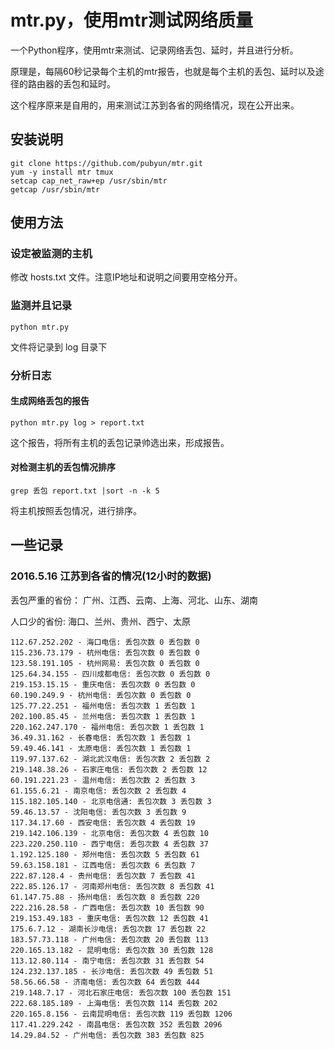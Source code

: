 # mtr.py，使用mtr测试网络质量

一个Python程序，使用mtr来测试、记录网络丢包、延时，并且进行分析。

原理是，每隔60秒记录每个主机的mtr报告，也就是每个主机的丢包、延时以及途径的路由器的丢包和延时。

这个程序原来是自用的，用来测试江苏到各省的网络情况，现在公开出来。

## 安装说明

    git clone https://github.com/pubyun/mtr.git
    yum -y install mtr tmux
    setcap cap_net_raw+ep /usr/sbin/mtr
    getcap /usr/sbin/mtr

## 使用方法

### 设定被监测的主机

修改 hosts.txt 文件。注意IP地址和说明之间要用空格分开。

### 监测并且记录

    python mtr.py

文件将记录到 log 目录下

### 分析日志

#### 生成网络丢包的报告

    python mtr.py log > report.txt

这个报告，将所有主机的丢包记录帅选出来，形成报告。

#### 对检测主机的丢包情况排序

    grep 丢包 report.txt |sort -n -k 5

将主机按照丢包情况，进行排序。

## 一些记录

### 2016.5.16 江苏到各省的情况(12小时的数据)

丢包严重的省份：
广州、江西、云南、上海、河北、山东、湖南

人口少的省份:
海口、兰州、贵州、西宁、太原

    112.67.252.202 - 海口电信: 丢包次数 0 丢包数 0
    115.236.73.179 - 杭州电信: 丢包次数 0 丢包数 0
    123.58.191.105 - 杭州网易: 丢包次数 0 丢包数 0
    125.64.34.155 - 四川成都电信: 丢包次数 0 丢包数 0
    219.153.15.15 - 重庆电信: 丢包次数 0 丢包数 0
    60.190.249.9 - 杭州电信: 丢包次数 0 丢包数 0
    125.77.22.251 - 福州电信: 丢包次数 1 丢包数 1
    202.100.85.45 - 兰州电信: 丢包次数 1 丢包数 1
    220.162.247.170 - 福州电信: 丢包次数 1 丢包数 1
    36.49.31.162 - 长春电信: 丢包次数 1 丢包数 1
    59.49.46.141 - 太原电信: 丢包次数 1 丢包数 1
    119.97.137.62 - 湖北武汉电信: 丢包次数 2 丢包数 2
    219.148.38.26 - 石家庄电信: 丢包次数 2 丢包数 12
    60.191.221.23 - 温州电信: 丢包次数 2 丢包数 3
    61.155.6.21 - 南京电信: 丢包次数 2 丢包数 4
    115.182.105.140 - 北京电信通: 丢包次数 3 丢包数 3
    59.46.13.57 - 沈阳电信: 丢包次数 3 丢包数 9
    117.34.17.60 - 西安电信: 丢包次数 4 丢包数 19
    219.142.106.139 - 北京电信: 丢包次数 4 丢包数 10
    223.220.250.110 - 西宁电信: 丢包次数 4 丢包数 37
    1.192.125.180 - 郑州电信: 丢包次数 5 丢包数 61
    59.63.158.181 - 江西电信: 丢包次数 6 丢包数 7
    222.87.128.4 - 贵州电信: 丢包次数 7 丢包数 41
    222.85.126.17 - 河南郑州电信: 丢包次数 8 丢包数 41
    61.147.75.88 - 扬州电信: 丢包次数 8 丢包数 220
    222.216.28.58 - 广西电信: 丢包次数 10 丢包数 90
    219.153.49.183 - 重庆电信: 丢包次数 12 丢包数 41
    175.6.7.12 - 湖南长沙电信: 丢包次数 17 丢包数 22
    183.57.73.118 - 广州电信: 丢包次数 20 丢包数 113
    220.165.13.182 - 昆明电信: 丢包次数 30 丢包数 128
    113.12.80.114 - 南宁电信: 丢包次数 31 丢包数 54
    124.232.137.185 - 长沙电信: 丢包次数 49 丢包数 51
    58.56.66.58 - 济南电信: 丢包次数 64 丢包数 444
    219.148.7.17 - 河北石家庄电信: 丢包次数 100 丢包数 151
    222.68.185.189 - 上海电信: 丢包次数 114 丢包数 202
    220.165.8.156 - 云南昆明电信: 丢包次数 119 丢包数 1206
    117.41.229.242 - 南昌电信: 丢包次数 352 丢包数 2096
    14.29.84.52 - 广州电信: 丢包次数 383 丢包数 825
